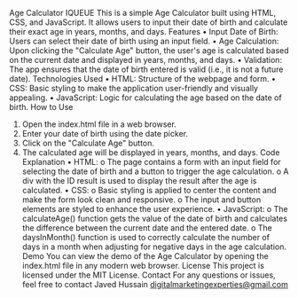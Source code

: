 
Age Calculator IQUEUE
This is a simple Age Calculator built using HTML, CSS, and JavaScript. It allows users to input their date of birth and calculate their exact age in years, months, and days.
Features
•	Input Date of Birth: Users can select their date of birth using an input field.
•	Age Calculation: Upon clicking the "Calculate Age" button, the user's age is calculated based on the current date and displayed in years, months, and days.
•	Validation: The app ensures that the date of birth entered is valid (i.e., it is not a future date).
Technologies Used
•	HTML: Structure of the webpage and form.
•	CSS: Basic styling to make the application user-friendly and visually appealing.
•	JavaScript: Logic for calculating the age based on the date of birth.
How to Use
1.	Open the index.html file in a web browser.
2.	Enter your date of birth using the date picker.
3.	Click on the "Calculate Age" button.
4.	The calculated age will be displayed in years, months, and days.
Code Explanation
•	HTML:
o	The page contains a form with an input field for selecting the date of birth and a button to trigger the age calculation.
o	A div with the ID result is used to display the result after the age is calculated.
•	CSS:
o	Basic styling is applied to center the content and make the form look clean and responsive.
o	The input and button elements are styled to enhance the user experience.
•	JavaScript:
o	The calculateAge() function gets the value of the date of birth and calculates the difference between the current date and the entered date.
o	The daysInMonth() function is used to correctly calculate the number of days in a month when adjusting for negative days in the age calculation.
Demo
You can view the demo of the Age Calculator by opening the index.html file in any modern web browser.
License
This project is licensed under the MIT License.
Contact
For any questions or issues, feel free to contact Javed Hussain digitalmarketingexperties@gmail.com 
